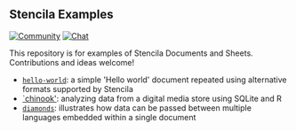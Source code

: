 ## Stencila Examples

[![Community](https://img.shields.io/badge/join-community-green.svg)](https://community.stenci.la)
[![Chat](https://badges.gitter.im/stencila/stencila.svg)](https://gitter.im/stencila/stencila)

This repository is for examples of Stencila Documents and Sheets. Contributions and ideas welcome!

- [`hello-world`](hello-world): a simple 'Hello world' document repeated using alternative formats supported by Stencila
- [`chinook'](chinook): analyzing data from a digital media store using SQLite and R
- [`diamonds`](diamonds): illustrates how data can be passed between multiple languages embedded within a single document


